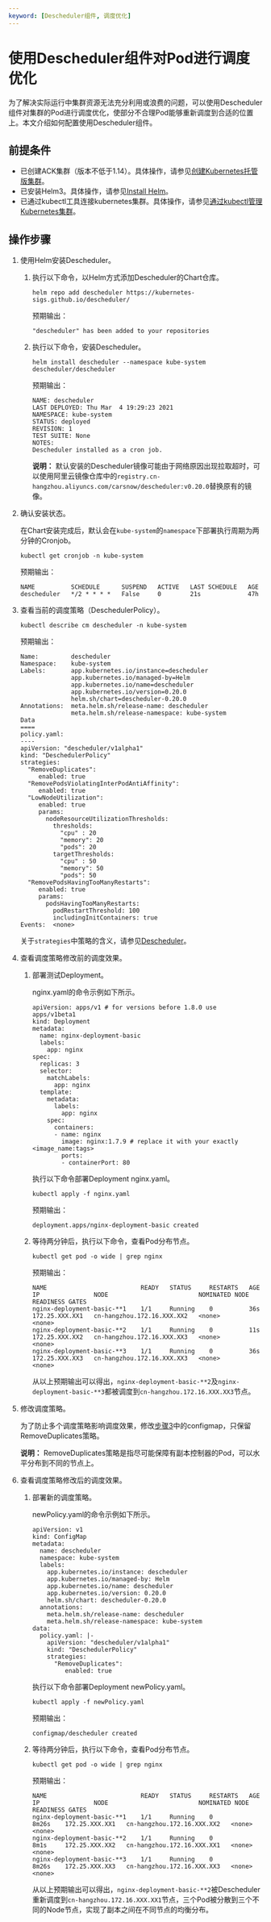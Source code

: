 ```yaml
---
keyword: [Descheduler组件, 调度优化]
---
```


# 使用Descheduler组件对Pod进行调度优化

为了解决实际运行中集群资源无法充分利用或浪费的问题，可以使用Descheduler组件对集群的Pod进行调度优化，使部分不合理Pod能够重新调度到合适的位置上。本文介绍如何配置使用Descheduler组件。

## 前提条件

-   已创建ACK集群（版本不低于1.14）。具体操作，请参见[创建Kubernetes托管版集群](/intl.zh-CN/Kubernetes集群用户指南/集群/创建集群/创建Kubernetes托管版集群.md)。
-   已安装Helm3。具体操作，请参见[Install Helm](https://github.com/helm/helm)。
-   已通过kubectl工具连接kubernetes集群。具体操作，请参见[通过kubectl管理Kubernetes集群](/intl.zh-CN/Kubernetes集群用户指南/集群/连接集群/通过kubectl管理Kubernetes集群.md)。

## 操作步骤

1.  使用Helm安装Descheduler。

    1.  执行以下命令，以Helm方式添加Descheduler的Chart仓库。

        ```
        helm repo add descheduler https://kubernetes-sigs.github.io/descheduler/
        ```

        预期输出：

        ```
        "descheduler" has been added to your repositories
        ```

    2.  执行以下命令，安装Descheduler。

        ```
        helm install descheduler --namespace kube-system descheduler/descheduler
        ```

        预期输出：

        ```
        NAME: descheduler
        LAST DEPLOYED: Thu Mar  4 19:29:23 2021
        NAMESPACE: kube-system
        STATUS: deployed
        REVISION: 1
        TEST SUITE: None
        NOTES:
        Descheduler installed as a cron job.
        ```

        **说明：** 默认安装的Descheduler镜像可能由于网络原因出现拉取超时，可以使用阿里云镜像仓库中的`registry.cn-hangzhou.aliyuncs.com/carsnow/descheduler:v0.20.0`替换原有的镜像。

2.  确认安装状态。

    在Chart安装完成后，默认会在`kube-system`的`namespace`下部署执行周期为两分钟的Cronjob。

    ```
    kubectl get cronjob -n kube-system
    ```

    预期输出：

    ```
    NAME          SCHEDULE      SUSPEND   ACTIVE   LAST SCHEDULE   AGE
    descheduler   */2 * * * *   False     0        21s             47h
    ```

3.  查看当前的调度策略（DeschedulerPolicy）。

    ```
    kubectl describe cm descheduler -n kube-system
    ```

    预期输出：

    ```
    Name:         descheduler
    Namespace:    kube-system
    Labels:       app.kubernetes.io/instance=descheduler
                  app.kubernetes.io/managed-by=Helm
                  app.kubernetes.io/name=descheduler
                  app.kubernetes.io/version=0.20.0
                  helm.sh/chart=descheduler-0.20.0
    Annotations:  meta.helm.sh/release-name: descheduler
                  meta.helm.sh/release-namespace: kube-system
    Data
    ====
    policy.yaml:
    ----
    apiVersion: "descheduler/v1alpha1"
    kind: "DeschedulerPolicy"
    strategies:
      "RemoveDuplicates":
         enabled: true
      "RemovePodsViolatingInterPodAntiAffinity":
         enabled: true
      "LowNodeUtilization":
         enabled: true
         params:
           nodeResourceUtilizationThresholds:
             thresholds:
               "cpu" : 20
               "memory": 20
               "pods": 20
             targetThresholds:
               "cpu" : 50
               "memory": 50
               "pods": 50
      "RemovePodsHavingTooManyRestarts":
         enabled: true
         params:
           podsHavingTooManyRestarts:
             podRestartThreshold: 100
             includingInitContainers: true
    Events:  <none>
    ```

    关于`strategies`中策略的含义，请参见[Descheduler](https://github.com/kubernetes-sigs/descheduler)。

4.  查看调度策略修改前的调度效果。

    1.  部署测试Deployment。

        nginx.yaml的命令示例如下所示。

        ```
        apiVersion: apps/v1 # for versions before 1.8.0 use apps/v1beta1
        kind: Deployment
        metadata:
          name: nginx-deployment-basic
          labels:
            app: nginx
        spec:
          replicas: 3
          selector:
            matchLabels:
              app: nginx
          template:
            metadata:
              labels:
                app: nginx
            spec:
              containers:
              - name: nginx
                image: nginx:1.7.9 # replace it with your exactly <image_name:tags>
                ports:
                - containerPort: 80
        ```

        执行以下命令部署Deployment nginx.yaml。

        ```
        kubectl apply -f nginx.yaml
        ```

        预期输出：

        ```
        deployment.apps/nginx-deployment-basic created
        ```

    2.  等待两分钟后，执行以下命令，查看Pod分布节点。

        ```
        kubectl get pod -o wide | grep nginx
        ```

        预期输出：

        ```
        NAME                          READY   STATUS     RESTARTS   AGE    IP               NODE                         NOMINATED NODE   READINESS GATES
        nginx-deployment-basic-**1    1/1     Running    0          36s    172.25.XXX.XX1   cn-hangzhou.172.16.XXX.XX2   <none>           <none>
        nginx-deployment-basic-**2    1/1     Running    0          11s    172.25.XXX.XX2   cn-hangzhou.172.16.XXX.XX3   <none>           <none>
        nginx-deployment-basic-**3    1/1     Running    0          36s    172.25.XXX.XX3   cn-hangzhou.172.16.XXX.XX3   <none>           <none>
        ```

        从以上预期输出可以得出，`nginx-deployment-basic-**2`及`nginx-deployment-basic-**3`都被调度到`cn-hangzhou.172.16.XXX.XX3`节点。

5.  修改调度策略。

    为了防止多个调度策略影响调度效果，修改[步骤3](#step_aly_k85_ulh)中的configmap，只保留RemoveDuplicates策略。

    **说明：** RemoveDuplicates策略是指尽可能保障有副本控制器的Pod，可以水平分布到不同的节点上。

6.  查看调度策略修改后的调度效果。

    1.  部署新的调度策略。

        newPolicy.yaml的命令示例如下所示。

        ```
        apiVersion: v1
        kind: ConfigMap
        metadata:
          name: descheduler
          namespace: kube-system
          labels:
            app.kubernetes.io/instance: descheduler
            app.kubernetes.io/managed-by: Helm
            app.kubernetes.io/name: descheduler
            app.kubernetes.io/version: 0.20.0
            helm.sh/chart: descheduler-0.20.0  
          annotations:
            meta.helm.sh/release-name: descheduler
            meta.helm.sh/release-namespace: kube-system
        data: 
          policy.yaml: |-
            apiVersion: "descheduler/v1alpha1"
            kind: "DeschedulerPolicy"
            strategies:
              "RemoveDuplicates":
                 enabled: true
        ```

        执行以下命令部署Deployment newPolicy.yaml。

        ```
        kubectl apply -f newPolicy.yaml
        ```

        预期输出：

        ```
        configmap/descheduler created
        ```

    2.  等待两分钟后，执行以下命令，查看Pod分布节点。

        ```
        kubectl get pod -o wide | grep nginx
        ```

        预期输出：

        ```
        NAME                          READY   STATUS     RESTARTS   AGE      IP               NODE                         NOMINATED NODE   READINESS GATES
        nginx-deployment-basic-**1    1/1     Running    0          8m26s    172.25.XXX.XX1   cn-hangzhou.172.16.XXX.XX2   <none>           <none>
        nginx-deployment-basic-**2    1/1     Running    0          8m1s     172.25.XXX.XX2   cn-hangzhou.172.16.XXX.XX1   <none>           <none>
        nginx-deployment-basic-**3    1/1     Running    0          8m26s    172.25.XXX.XX3   cn-hangzhou.172.16.XXX.XX3   <none>           <none>
        ```

        从以上预期输出可以得出，`nginx-deployment-basic-**2`被Descheduler重新调度到`cn-hangzhou.172.16.XXX.XX1`节点，三个Pod被分散到三个不同的Node节点，实现了副本之间在不同节点的均衡分布。


